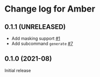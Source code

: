 # Change log for Amber

## 0.1.1 (UNRELEASED)

* Add masking support [#1](https://github.com/fpco/amber/issues/1)
* Add subcommand `generate` [#7](https://github.com/fpco/amber/pull/7)

## 0.1.0 (2021-08)

Initial release
